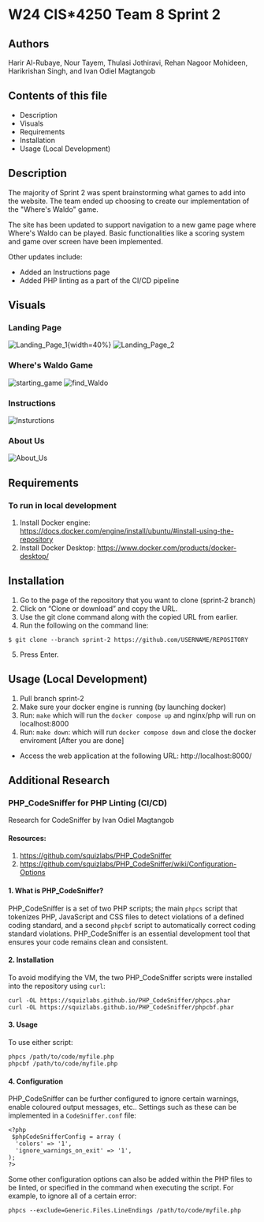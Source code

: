 # W24 CIS*4250 Team 8 Sprint 2

## Authors
 Harir Al-Rubaye, Nour Tayem, Thulasi Jothiravi, Rehan Nagoor Mohideen, Harikrishan Singh, and Ivan Odiel Magtangob 

## Contents of this file
 * Description
 * Visuals
 * Requirements
 * Installation 
 * Usage (Local Development)

## Description
The majority of Sprint 2 was spent brainstorming what games to add into the website. The team ended up choosing
to create our implementation of the "Where's Waldo" game.

The site has been updated to support navigation to a new game page where Where's Waldo can be played. Basic functionalities
like a scoring system and game over screen have been implemented.

Other updates include:
- Added an Instructions page
- Added PHP linting as a part of the CI/CD pipeline

## Visuals

### Landing Page
![Landing_Page_1](html/images/landing_page1.png){width=40%}
![Landing_Page_2](html/images/landing_page2.png)

### Where's Waldo Game
![starting_game](html/images/starting_game.png)
![find_Waldo](html/images/find_waldo.png)

### Instructions
![Insturctions](html/images/instructions.png)

### About Us
![About_Us](html/images/about_us.png)

## Requirements 

### To run in local development 
1. Install Docker engine: https://docs.docker.com/engine/install/ubuntu/#install-using-the-repository
2. Install Docker Desktop: https://www.docker.com/products/docker-desktop/

## Installation
1. Go to the page of the repository that you want to clone (sprint-2 branch) 
2. Click on “Clone or download” and copy the URL.
3. Use the git clone command along with the copied URL from earlier.
4. Run the following on the command line: 

```
$ git clone --branch sprint-2 https://github.com/USERNAME/REPOSITORY
```
5. Press Enter.

## Usage (Local Development)
1. Pull branch sprint-2
2. Make sure your docker engine is running (by launching docker)
3. Run: `make` which will run the `docker compose up` and nginx/php will run on localhost:8000
4. Run: `make down`: which will run `docker compose down` and close the docker enviroment [After you are done]

 * Access the web application at the following URL: http://localhost:8000/


## Additional Research

### PHP_CodeSniffer for PHP Linting (CI/CD)
Research for CodeSniffer by Ivan Odiel Magtangob

#### Resources:
1. https://github.com/squizlabs/PHP_CodeSniffer
2. https://github.com/squizlabs/PHP_CodeSniffer/wiki/Configuration-Options

#### 1. What is PHP_CodeSniffer?
PHP_CodeSniffer is a set of two PHP scripts; the main `phpcs` script that tokenizes PHP, JavaScript and CSS files to
detect violations of a defined coding standard, and a second `phpcbf` script to automatically correct coding standard
violations. PHP_CodeSniffer is an essential development tool that ensures your code remains clean and consistent.

#### 2. Installation
To avoid modifying the VM, the two PHP_CodeSniffer scripts were installed into the repository using `curl`:

```
curl -OL https://squizlabs.github.io/PHP_CodeSniffer/phpcs.phar
curl -OL https://squizlabs.github.io/PHP_CodeSniffer/phpcbf.phar
```

#### 3. Usage
To use either script:

```
phpcs /path/to/code/myfile.php
phpcbf /path/to/code/myfile.php
```

#### 4. Configuration
PHP_CodeSniffer can be further configured to ignore certain warnings, enable coloured output messages, etc.. Settings
such as these can be implemented in a `CodeSniffer.conf` file:

```
<?php
 $phpCodeSnifferConfig = array (
  'colors' => '1',
  'ignore_warnings_on_exit' => '1',
);
?>
```

Some other configuration options can also be added within the PHP files to be linted, or specified in the command
when executing the script. For example, to ignore all of a certain error:

```
phpcs --exclude=Generic.Files.LineEndings /path/to/code/myfile.php
```